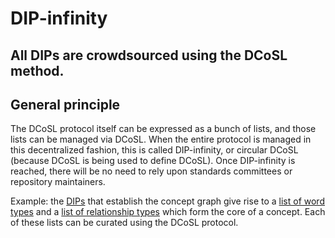 DIP-infinity
======

All DIPs are crowdsourced using the DCoSL method.
------------------------------

## General principle

The DCoSL protocol itself can be expressed as a bunch of lists, and those lists can be managed via DCoSL. When the entire protocol is managed in this decentralized fashion, this is called DIP-infinity, or circular DCoSL (because DCoSL is being used to define DCoSL). Once DIP-infinity is reached, there will be no need to rely upon standards committees or repository maintainers.

Example: the [DIPs](../conceptGraph) that establish the concept graph give rise to a [list of word types](../wordTypes.md) and a [list of relationship types](relationshipTypes.md) which form the core of a concept. Each of these lists can be curated using the DCoSL protocol.


